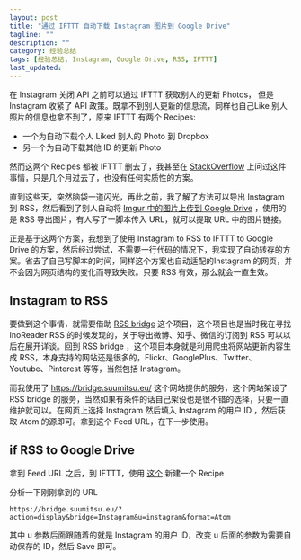 ```yaml
---
layout: post
title: "通过 IFTTT 自动下载 Instagram 图片到 Google Drive"
tagline: ""
description: ""
category: 经验总结
tags: [经验总结, Instagram, Google Drive, RSS, IFTTT]
last_updated: 
---
```


在 Instagram 关闭 API 之前可以通过 IFTTT 获取别人的更新 Photos， 但是 Instagram 收紧了 API 政策。既拿不到别人更新的信息流，同样也自己Like 别人照片的信息也拿不到了，原来 IFTTT 有两个 Recipes:

- 一个为自动下载个人 Liked 别人的 Photo 到 Dropbox
- 另一个为自动下载其他 ID 的更新 Photo

然而这两个 Recipes 都被 IFTTT 删去了，我甚至在 [StackOverflow](http://webapps.stackexchange.com/questions/93412/how-can-i-auto-save-instagram-images-to-google-drive) 上问过这件事情，只是几个月过去了，也没有任何实质性的方案。


直到这些天，突然脑袋一道闪光，再此之前，我了解了方法可以导出 Instagram 到 RSS，然后看到了别人自动将 [Imgur 中的图片上传到 Google Drive](https://www.reddit.com/r/ifttt/comments/3t55uh/images_from_rss_feed_to_tumblr_having_quality_loss/) ，使用的是 RSS 导出图片，有人写了一脚本传入 URL，就可以提取 URL 中的图片链接。

正是基于这两个方案，我想到了使用 Instagram to RSS to IFTTT to Google Drive 的方案，然后经过尝试，不需要一行代码的情况下，我实现了自动转存的方案。省去了自己写脚本的时间，同样这个方案也自动适配的Instagram 的网页，并不会因为网页结构的变化而导致失败。只要 RSS 有效，那么就会一直生效。

## Instagram to RSS

要做到这个事情，就需要借助 [RSS bridge](https://github.com/RSS-Bridge/rss-bridge) 这个项目，这个项目也是当时我在寻找 InoReader RSS 的时候发现的，关于导出微博、知乎、微信的订阅到 RSS 可以以后在展开详谈。回到 RSS bridge ，这个项目本身就是利用爬虫将网站更新内容生成 RSS，本身支持的网站还是很多的，Flickr、GooglePlus、Twitter、Youtube、Pinterest 等等，当然包括 Instagram。

而我使用了 <https://bridge.suumitsu.eu/> 这个网站提供的服务，这个网站架设了 RSS bridge 的服务，当然如果有条件的话自己架设也是很不错的选择，只要一直维护就可以。在网页上选择 Instagram 然后填入 Instagram 的用户 ID ，然后获取 Atom 的源即可。拿到这个 Feed URL，在下一步使用。


## if RSS to Google Drive

拿到 Feed URL 之后，到 IFTTT，使用 [这个](https://ifttt.com/recipes/469597-auto-save-others-instagram-photo-to-google-drive) 新建一个 Recipe


分析一下刚刚拿到的 URL

    https://bridge.suumitsu.eu/?action=display&bridge=Instagram&u=instagram&format=Atom

其中 u 参数后面跟随着的就是 Instagram 的用户 ID，改变 u 后面的参数为需要自动保存的 ID，然后 Save 即可。

